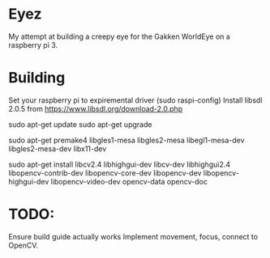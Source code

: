 # Eyez
My attempt at building a creepy eye for the Gakken WorldEye on a raspberry pi 3.

# Building
Set your raspberry pi to expiremental driver (sudo raspi-config)
Install libsdl 2.0.5 from https://www.libsdl.org/download-2.0.php

sudo apt-get update
sudo apt-get upgrade

sudo apt-get premake4 libgles1-mesa libgles2-mesa libegl1-mesa-dev libgles2-mesa-dev libx11-dev

sudo apt-get install libcv2.4 libhighgui-dev libcv-dev libhighgui2.4 libopencv-contrib-dev libopencv-core-dev libopencv-dev libopencv-highgui-dev libopencv-video-dev opencv-data opencv-doc

# TODO:
Ensure build guide actually works
Implement movement, focus, connect to OpenCV.